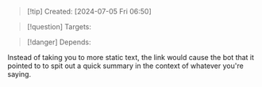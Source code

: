 
>[!tip] Created: [2024-07-05 Fri 06:50]

>[!question] Targets: 

>[!danger] Depends: 

Instead of taking you to more static text, the link would cause the bot that it pointed to to spit out a quick summary in the context of whatever you're saying.